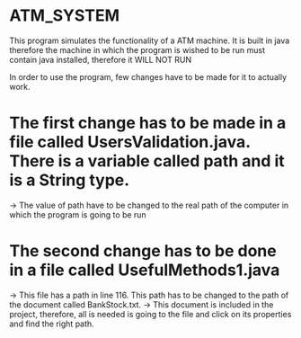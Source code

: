 # ATM_SYSTEM
This program simulates the functionality of a ATM machine. It is built in java therefore the machine in which the program is wished to be run must
contain java installed, therefore it WILL NOT RUN

In order to use the program, few changes have to be made for it to actually work. 
# The first change has to be made in a file called UsersValidation.java. There is a variable called path and it is a String type.
-> The value of path have to be changed to the real path of the computer in which the program is going to be run
# The second change has to be done in a file called UsefulMethods1.java
-> This file has a path in line 116. This path has to be changed to the path of the document called BankStock.txt.
-> This document is included in the project, therefore, all is needed is going to the file and click on its properties and find the
right path.
